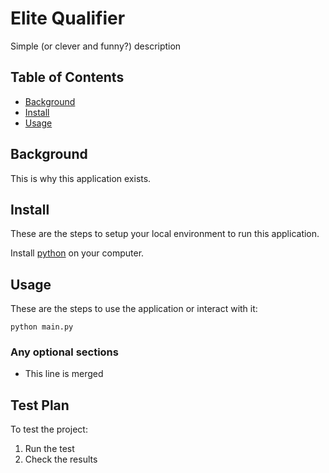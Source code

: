 # Elite Qualifier

Simple (or clever and funny?) description

## Table of Contents

- [Background](#background)
- [Install](#install)
- [Usage](#usage)

## Background

This is why this application exists.

## Install

These are the steps to setup your local environment to run this
application.

Install [python](https://www.python.org/) on your computer.

## Usage

These are the steps to use the application or interact with it:

```
python main.py
```

### Any optional sections

- This line is merged


## Test Plan

To test the project:

1. Run the test
2. Check the results